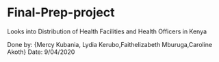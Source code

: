 # Final-Prep-project
Looks into Distribution of Health Facilities and Health Officers in Kenya

Done by: {Mercy Kubania, Lydia Kerubo,Faithelizabeth Mburuga,Caroline Akoth}
Date: 9/04/2020
